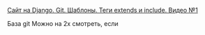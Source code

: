 [Сайт на Django. Git. Шаблоны. Теги extends и include. Видео №1](https://www.youtube.com/watch?v=AS0RJBWekMQ&t=1759s)


База git
Можно на 2x смотреть, если 